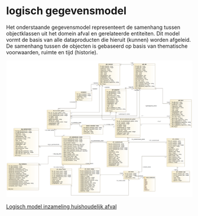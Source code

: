 # logisch gegevensmodel

Het onderstaande gegevensmodel representeert de samenhang tussen objectklassen uit het domein afval en gerelateerde entiteiten. Dit model vormt de basis van alle dataproducten die hieruit (kunnen) worden afgeleid.
De samenhang tussen de objecten is gebaseerd op basis van thematische voorwaarden, ruimte en tijd (historie).

![alt text](afb/afvalinzameling_integratie.png "Logisch model inzameling huishoudelijk afval")

[Logisch model inzameling huishoudelijk afval](afb/afvalinzameling_integratie.png)

